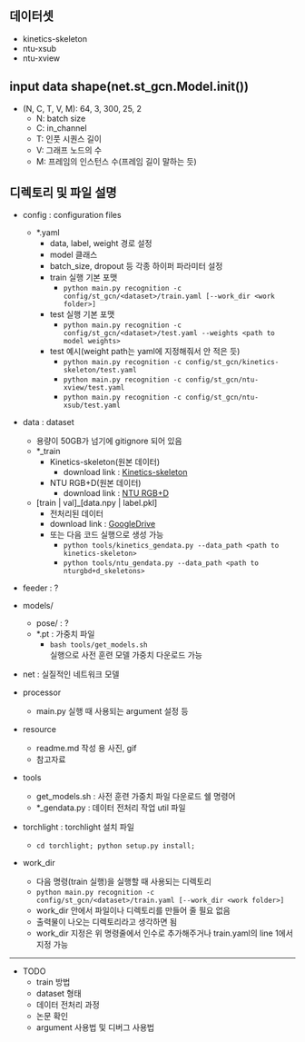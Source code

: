 ## 데이터셋

- kinetics-skeleton
- ntu-xsub
- ntu-xview

## input data shape(net.st_gcn.Model.__init__())
- (N, C, T, V, M): 64, 3, 300, 25, 2
  - N: batch size
  - C: in_channel 
  - T: 인풋 시퀀스 길이
  - V: 그래프 노드의 수
  - M: 프레임의 인스턴스 수(프레임 길이 말하는 듯)


## 디렉토리 및 파일 설명

- config : configuration files
  - *.yaml
    - data, label, weight 경로 설정 
    - model 클래스
    - batch_size, dropout 등 각종 하이퍼 파라미터 설정
    - train 실행 기본 포맷
      - ```python main.py recognition -c config/st_gcn/<dataset>/train.yaml [--work_dir <work folder>]```
    - test 실행 기본 포맷
      - ```python main.py recognition -c config/st_gcn/<dataset>/test.yaml --weights <path to model weights>```
    - test 예시(weight path는 yaml에 지정해줘서 안 적은 듯)
      - ```python main.py recognition -c config/st_gcn/kinetics-skeleton/test.yaml```
      - ```python main.py recognition -c config/st_gcn/ntu-xview/test.yaml```
      - ```python main.py recognition -c config/st_gcn/ntu-xsub/test.yaml```
- data : dataset
  - 용량이 50GB가 넘기에 gitignore 되어 있음
  - *_train
    - Kinetics-skeleton(원본 데이터)
      - download link : [Kinetics-skeleton](https://drive.google.com/drive/folders/1SPQ6FmFsjGg3f59uCWfdUWI-5HJM_YhZ)
    - NTU RGB+D(원본 데이터)
      - download link : [NTU RGB+D](http://rose1.ntu.edu.sg/datasets/actionrecognition.asp)
  - [train | val]_[data.npy | label.pkl]
    - 전처리된 데이터
    - download link : [GoogleDrive](https://drive.google.com/file/d/103NOL9YYZSW1hLoWmYnv5Fs8mK-Ij7qb/view)
    - 또는 다음 코드 실행으로 생성 가능
      - ```python tools/kinetics_gendata.py --data_path <path to kinetics-skeleton>```
      - ```python tools/ntu_gendata.py --data_path <path to nturgbd+d_skeletons>```
    
- feeder : ?
- models/
  - pose/ : ?
  - *.pt : 가중치 파일  
    - ```bash tools/get_models.sh```  
      실행으로 사전 훈련 모델 가중치 다운로드 가능
- net : 실질적인 네트워크 모델
- processor
  - main.py 실행 때 사용되는 argument 설정 등
- resource
  - readme.md 작성 용 사진, gif
  - 참고자료
- tools
  - get_models.sh : 사전 훈련 가중치 파일 다운로드 쉘 명령어 
  - *_gendata.py : 데이터 전처리 작업 util 파일
- torchlight : torchlight 설치 파일
  - ```cd torchlight; python setup.py install;```
- work_dir
  - 다음 명령(train 실행)을 실행할 때 사용되는 디렉토리
  - ```python main.py recognition -c config/st_gcn/<dataset>/train.yaml [--work_dir <work folder>]```
  - work_dir 안에서 파일이나 디렉토리를 만들어 줄 필요 없음
  - 출력물이 나오는 디렉토리라고 생각하면 됨
  - work_dir 지정은 위 명령줄에서 인수로 추가해주거나 train.yaml의 line 1에서 지정 가능
  
---

- TODO
  - train 방법
  - dataset 형태
  - 데이터 전처리 과정
  - 논문 확인
  - argument 사용법 및 디버그 사용법
    
    
